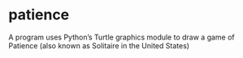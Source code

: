 # patience
A program uses Python’s Turtle graphics module to draw a game of Patience (also known as Solitaire in the United States)
